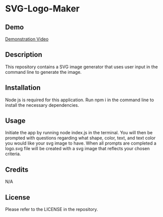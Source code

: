 # SVG-Logo-Maker

## Demo

<a href="https://drive.google.com/file/d/1igzb1_-iLpdNo0ByEgoHohwDPl3VOBJ2/view">Demonstration Video</a>

## Description

This repository contains a SVG image generator that uses user input in the command line to generate the image.

## Installation

Node js is required for this application. Run npm i in the command line to install the necessary dependencies.

## Usage

Initiate the app by running node index.js in the terminal. You will then be prompted with questions regarding what shape, color, text, and text color you would like your svg image to have. When all prompts are completed a logo.svg file will be created with a svg image that reflects your chosen criteria.

## Credits

N/A

## License

Please refer to the LICENSE in the repository.
